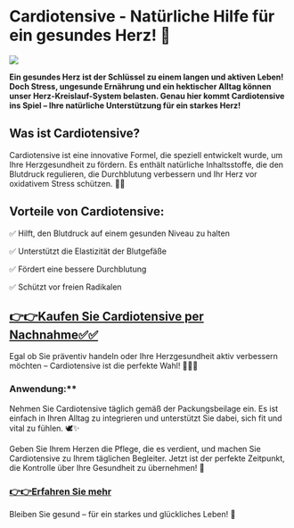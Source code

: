 # Cardiotensive - Natürliche Hilfe für ein gesundes Herz! 💖

![](https://i.imgur.com/UeGgOco.jpeg)

**Ein gesundes Herz ist der Schlüssel zu einem langen und aktiven Leben! Doch Stress, ungesunde Ernährung und ein hektischer Alltag können unser Herz-Kreislauf-System belasten. Genau hier kommt Cardiotensive ins Spiel – Ihre natürliche Unterstützung für ein starkes Herz!**

## Was ist Cardiotensive?

Cardiotensive ist eine innovative Formel, die speziell entwickelt wurde, um Ihre Herzgesundheit zu fördern. 
Es enthält natürliche Inhaltsstoffe, die den Blutdruck regulieren, die Durchblutung verbessern und Ihr Herz vor oxidativem Stress schützen. 🌱💪

## Vorteile von Cardiotensive:

✅ Hilft, den Blutdruck auf einem gesunden Niveau zu halten

✅ Unterstützt die Elastizität der Blutgefäße

✅ Fördert eine bessere Durchblutung

✅ Schützt vor freien Radikalen

## [**👉👉Kaufen Sie Cardiotensive per Nachnahme✅✅**](https://cardiotensive-solution.blogspot.com)

Egal ob Sie präventiv handeln oder Ihre Herzgesundheit aktiv verbessern möchten – Cardiotensive ist die perfekte Wahl! 🏃‍♂️💓

### Anwendung:**

Nehmen Sie Cardiotensive täglich gemäß der Packungsbeilage ein. Es ist einfach in Ihren Alltag zu integrieren und unterstützt Sie dabei, sich fit und vital zu fühlen. 🕊️✨

Geben Sie Ihrem Herzen die Pflege, die es verdient, und machen Sie Cardiotensive zu Ihrem täglichen Begleiter. Jetzt ist der perfekte Zeitpunkt, die Kontrolle über Ihre Gesundheit zu übernehmen! 💝

### [**👉👉Erfahren Sie mehr**](https://cardiotensive-solution.blogspot.com)

Bleiben Sie gesund – für ein starkes und glückliches Leben! 🌟
